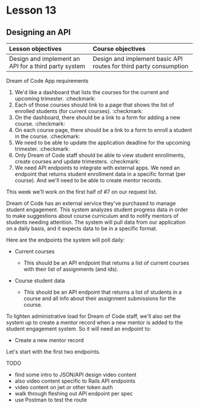 # Lesson 13
## Designing an API

| Lesson objectives                            | Course objectives                        |
|:---------------------------------------------|:-----------------------------------------|
| Design and implement an API for a third party system | Design and implement basic API routes for third party consumption | 

Dream of Code App requirements
1. We'd like a dashboard that lists the courses for the current and upcoming trimester. :checkmark:
2. Each of those courses should link to a page that shows the list of enrolled students (for current courses). :checkmark:
3. On the dashboard, there should be a link to a form for adding a new course. :checkmark:
4. On each course page, there should be a link to a form to enroll a student in the course. :checkmark:
5. We need to be able to update the application deadline for the upcoming trimester. :checkmark:
6. Only Dream of Code staff should be able to view student enrollments, create courses and update trimesters. :checkmark:
7. We need API endpoints to integrate with external apps. We need an endpoint that returns student enrollment data in a specific format (per course). And we'll need to be able to create mentor records.

This week we'll work on the first half of #7 on our request list.

Dream of Code has an external service they've purchased to manage student engagement. This system analyzes student progress data in order to make suggestions about course curriculum and to notify mentors of students needing attention. The system will pull data from our application on a daily basis, and it expects data to be in a specific format.

Here are the endpoints the system will poll daily:

- Current courses
  - This should be an API endpoint that returns a list of current courses with their list of assignments (and ids).

- Course student data
  - This should be an API endpoint that returns a list of students in a course and all info about their assignment submissions for the course.

To lighten administrative load for Dream of Code staff, we'll also set the system up to create a mentor record when a new mentor is added to the student engagement system. So it will need an endpoint to:

- Create a new mentor record

Let's start with the first two endpoints.

TODO
- find some intro to JSON/API design video content
- also video content specific to Rails API endpoints
- video content on jwt or other token auth
- walk through fleshing out API endpoint per spec
- use Postman to test the route
